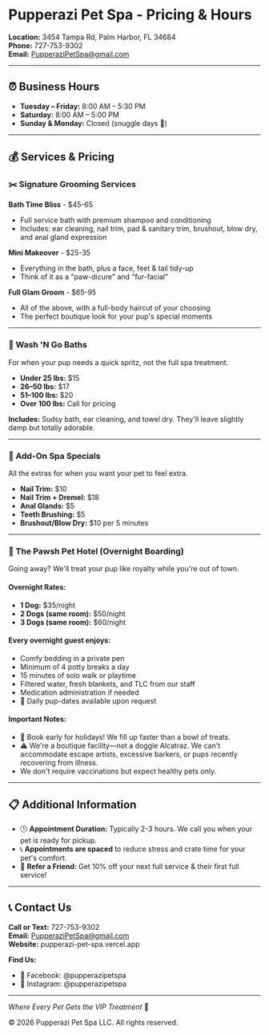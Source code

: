 # Pupperazi Pet Spa - Pricing & Hours

**Location:** 3454 Tampa Rd, Palm Harbor, FL 34684  
**Phone:** 727-753-9302  
**Email:** PupperaziPetSpa@gmail.com

---

## ⏰ Business Hours

- **Tuesday – Friday:** 8:00 AM – 5:30 PM
- **Saturday:** 8:00 AM – 5:00 PM
- **Sunday & Monday:** Closed (snuggle days 🐾)

---

## 💰 Services & Pricing

### ✂️ Signature Grooming Services

**Bath Time Bliss** - $45-65
- Full service bath with premium shampoo and conditioning
- Includes: ear cleaning, nail trim, pad & sanitary trim, brushout, blow dry, and anal gland expression

**Mini Makeover** - $25-35
- Everything in the bath, plus a face, feet & tail tidy-up
- Think of it as a "paw-dicure" and "fur-facial"

**Full Glam Groom** - $65-95
- All of the above, with a full-body haircut of your choosing
- The perfect boutique look for your pup's special moments

---

### 🚿 Wash 'N Go Baths

For when your pup needs a quick spritz, not the full spa treatment.

- **Under 25 lbs:** $15
- **26–50 lbs:** $17
- **51–100 lbs:** $20
- **Over 100 lbs:** Call for pricing

**Includes:** Sudsy bath, ear cleaning, and towel dry. They'll leave slightly damp but totally adorable.

---

### 🧼 Add-On Spa Specials

All the extras for when you want your pet to feel extra.

- **Nail Trim:** $10
- **Nail Trim + Dremel:** $18
- **Anal Glands:** $5
- **Teeth Brushing:** $5
- **Brushout/Blow Dry:** $10 per 5 minutes

---

### 🏨 The Pawsh Pet Hotel (Overnight Boarding)

Going away? We'll treat your pup like royalty while you're out of town.

#### Overnight Rates:
- **1 Dog:** $35/night
- **2 Dogs (same room):** $50/night
- **3 Dogs (same room):** $60/night

#### Every overnight guest enjoys:
- Comfy bedding in a private pen
- Minimum of 4 potty breaks a day
- 15 minutes of solo walk or playtime
- Filtered water, fresh blankets, and TLC from our staff
- Medication administration if needed
- 📸 Daily pup-dates available upon request

#### Important Notes:
- 🎄 Book early for holidays! We fill up faster than a bowl of treats.
- ⚠️ We're a boutique facility—not a doggie Alcatraz. We can't accommodate escape artists, excessive barkers, or pups recently recovering from illness.
- We don't require vaccinations but expect healthy pets only.

---

## 📋 Additional Information

- 🕒 **Appointment Duration:** Typically 2-3 hours. We call you when your pet is ready for pickup.
- 📞 **Appointments are spaced** to reduce stress and crate time for your pet's comfort.
- 🎉 **Refer a Friend:** Get 10% off your next full service & their first full service!

---

## 📞 Contact Us

**Call or Text:** 727-753-9302  
**Email:** PupperaziPetSpa@gmail.com  
**Website:** pupperazi-pet-spa.vercel.app

**Find Us:**
- 📘 Facebook: @pupperazipetspa
- 📸 Instagram: @pupperazipetspa

---

*Where Every Pet Gets the VIP Treatment* 🐾

© 2026 Pupperazi Pet Spa LLC. All rights reserved.

